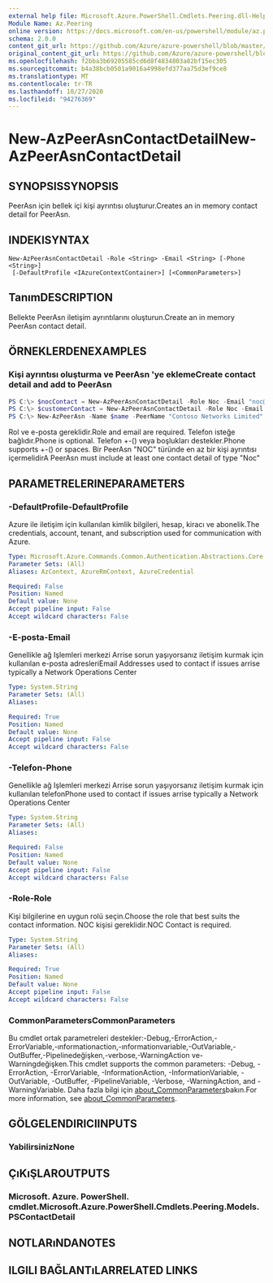 ```yaml
---
external help file: Microsoft.Azure.PowerShell.Cmdlets.Peering.dll-Help.xml
Module Name: Az.Peering
online version: https://docs.microsoft.com/en-us/powershell/module/az.peering/new-azpeerasncontactdetail
schema: 2.0.0
content_git_url: https://github.com/Azure/azure-powershell/blob/master/src/Peering/Peering/help/New-AzPeerAsnContactDetail.md
original_content_git_url: https://github.com/Azure/azure-powershell/blob/master/src/Peering/Peering/help/New-AzPeerAsnContactDetail.md
ms.openlocfilehash: f2bba3b69205585cd6d8f4834803a82bf15ec305
ms.sourcegitcommit: b4a38bcb0501a9016a4998efd377aa75d3ef9ce8
ms.translationtype: MT
ms.contentlocale: tr-TR
ms.lasthandoff: 10/27/2020
ms.locfileid: "94276369"
---
```

# <span data-ttu-id="4fa30-101">New-AzPeerAsnContactDetail</span><span class="sxs-lookup"><span data-stu-id="4fa30-101">New-AzPeerAsnContactDetail</span></span>

## <span data-ttu-id="4fa30-102">SYNOPSIS</span><span class="sxs-lookup"><span data-stu-id="4fa30-102">SYNOPSIS</span></span>
<span data-ttu-id="4fa30-103">PeerAsn için bellek içi kişi ayrıntısı oluşturur.</span><span class="sxs-lookup"><span data-stu-id="4fa30-103">Creates an in memory contact detail for PeerAsn.</span></span> 

## <span data-ttu-id="4fa30-104">INDEKI</span><span class="sxs-lookup"><span data-stu-id="4fa30-104">SYNTAX</span></span>

```
New-AzPeerAsnContactDetail -Role <String> -Email <String> [-Phone <String>]
 [-DefaultProfile <IAzureContextContainer>] [<CommonParameters>]
```

## <span data-ttu-id="4fa30-105">Tanım</span><span class="sxs-lookup"><span data-stu-id="4fa30-105">DESCRIPTION</span></span>
<span data-ttu-id="4fa30-106">Bellekte PeerAsn iletişim ayrıntılarını oluşturun.</span><span class="sxs-lookup"><span data-stu-id="4fa30-106">Create an in memory PeerAsn contact detail.</span></span>

## <span data-ttu-id="4fa30-107">ÖRNEKLERDEN</span><span class="sxs-lookup"><span data-stu-id="4fa30-107">EXAMPLES</span></span>

### <span data-ttu-id="4fa30-108">Kişi ayrıntısı oluşturma ve PeerAsn 'ye ekleme</span><span class="sxs-lookup"><span data-stu-id="4fa30-108">Create contact detail and add to PeerAsn</span></span>
```powershell
PS C:\> $nocContact = New-AzPeerAsnContactDetail -Role Noc -Email "noc@contoso.com" -Phone "+1 (887) 888-8088"
PS C:\> $customerContact = New-AzPeerAsnContactDetail -Role Noc -Email "noc@contoso.com" -Phone "+1 (887) 888-8088"
PS C:\> New-AzPeerAsn -Name $name -PeerName "Contoso Networks Limited" -PeerAsn 65000 -ContactDetail $nocContact,$customerContact
```

<span data-ttu-id="4fa30-109">Rol ve e-posta gereklidir.</span><span class="sxs-lookup"><span data-stu-id="4fa30-109">Role and email are required.</span></span> <span data-ttu-id="4fa30-110">Telefon isteğe bağlıdır.</span><span class="sxs-lookup"><span data-stu-id="4fa30-110">Phone is optional.</span></span> <span data-ttu-id="4fa30-111">Telefon +-() veya boşlukları destekler.</span><span class="sxs-lookup"><span data-stu-id="4fa30-111">Phone supports +-() or spaces.</span></span> <span data-ttu-id="4fa30-112">Bir PeerAsn "NOC" türünde en az bir kişi ayrıntısı içermelidir</span><span class="sxs-lookup"><span data-stu-id="4fa30-112">A PeerAsn must include at least one contact detail of type "Noc"</span></span>

## <span data-ttu-id="4fa30-113">PARAMETRELERINE</span><span class="sxs-lookup"><span data-stu-id="4fa30-113">PARAMETERS</span></span>

### <span data-ttu-id="4fa30-114">-DefaultProfile</span><span class="sxs-lookup"><span data-stu-id="4fa30-114">-DefaultProfile</span></span>
<span data-ttu-id="4fa30-115">Azure ile iletişim için kullanılan kimlik bilgileri, hesap, kiracı ve abonelik.</span><span class="sxs-lookup"><span data-stu-id="4fa30-115">The credentials, account, tenant, and subscription used for communication with Azure.</span></span>

```yaml
Type: Microsoft.Azure.Commands.Common.Authentication.Abstractions.Core.IAzureContextContainer
Parameter Sets: (All)
Aliases: AzContext, AzureRmContext, AzureCredential

Required: False
Position: Named
Default value: None
Accept pipeline input: False
Accept wildcard characters: False
```

### <span data-ttu-id="4fa30-116">-E-posta</span><span class="sxs-lookup"><span data-stu-id="4fa30-116">-Email</span></span>
<span data-ttu-id="4fa30-117">Genellikle ağ Işlemleri merkezi Arrise sorun yaşıyorsanız iletişim kurmak için kullanılan e-posta adresleri</span><span class="sxs-lookup"><span data-stu-id="4fa30-117">Email Addresses used to contact if issues arrise typically a Network Operations Center</span></span>

```yaml
Type: System.String
Parameter Sets: (All)
Aliases:

Required: True
Position: Named
Default value: None
Accept pipeline input: False
Accept wildcard characters: False
```

### <span data-ttu-id="4fa30-118">-Telefon</span><span class="sxs-lookup"><span data-stu-id="4fa30-118">-Phone</span></span>
<span data-ttu-id="4fa30-119">Genellikle ağ Işlemleri merkezi Arrise sorun yaşıyorsanız iletişim kurmak için kullanılan telefon</span><span class="sxs-lookup"><span data-stu-id="4fa30-119">Phone used to contact if issues arrise typically a Network Operations Center</span></span>

```yaml
Type: System.String
Parameter Sets: (All)
Aliases:

Required: False
Position: Named
Default value: None
Accept pipeline input: False
Accept wildcard characters: False
```

### <span data-ttu-id="4fa30-120">-Role</span><span class="sxs-lookup"><span data-stu-id="4fa30-120">-Role</span></span>
<span data-ttu-id="4fa30-121">Kişi bilgilerine en uygun rolü seçin.</span><span class="sxs-lookup"><span data-stu-id="4fa30-121">Choose the role that best suits the contact information.</span></span>
<span data-ttu-id="4fa30-122">NOC kişisi gereklidir.</span><span class="sxs-lookup"><span data-stu-id="4fa30-122">NOC Contact is required.</span></span>

```yaml
Type: System.String
Parameter Sets: (All)
Aliases:

Required: True
Position: Named
Default value: None
Accept pipeline input: False
Accept wildcard characters: False
```

### <span data-ttu-id="4fa30-123">CommonParameters</span><span class="sxs-lookup"><span data-stu-id="4fa30-123">CommonParameters</span></span>
<span data-ttu-id="4fa30-124">Bu cmdlet ortak parametreleri destekler:-Debug,-ErrorAction,-ErrorVariable,-ınformationaction,-ınformationvariable,-OutVariable,-OutBuffer,-Pipelinedeğişken,-verbose,-WarningAction ve-Warningdeğişken.</span><span class="sxs-lookup"><span data-stu-id="4fa30-124">This cmdlet supports the common parameters: -Debug, -ErrorAction, -ErrorVariable, -InformationAction, -InformationVariable, -OutVariable, -OutBuffer, -PipelineVariable, -Verbose, -WarningAction, and -WarningVariable.</span></span> <span data-ttu-id="4fa30-125">Daha fazla bilgi için [about_CommonParameters](http://go.microsoft.com/fwlink/?LinkID=113216)bakın.</span><span class="sxs-lookup"><span data-stu-id="4fa30-125">For more information, see [about_CommonParameters](http://go.microsoft.com/fwlink/?LinkID=113216).</span></span>

## <span data-ttu-id="4fa30-126">GÖLGELENDIRICI</span><span class="sxs-lookup"><span data-stu-id="4fa30-126">INPUTS</span></span>

### <span data-ttu-id="4fa30-127">Yabilirsiniz</span><span class="sxs-lookup"><span data-stu-id="4fa30-127">None</span></span>

## <span data-ttu-id="4fa30-128">ÇıKıŞLAR</span><span class="sxs-lookup"><span data-stu-id="4fa30-128">OUTPUTS</span></span>

### <span data-ttu-id="4fa30-129">Microsoft. Azure. PowerShell. cmdlet.</span><span class="sxs-lookup"><span data-stu-id="4fa30-129">Microsoft.Azure.PowerShell.Cmdlets.Peering.Models.PSContactDetail</span></span>

## <span data-ttu-id="4fa30-130">NOTLARıNDA</span><span class="sxs-lookup"><span data-stu-id="4fa30-130">NOTES</span></span>

## <span data-ttu-id="4fa30-131">ILGILI BAĞLANTıLAR</span><span class="sxs-lookup"><span data-stu-id="4fa30-131">RELATED LINKS</span></span>
